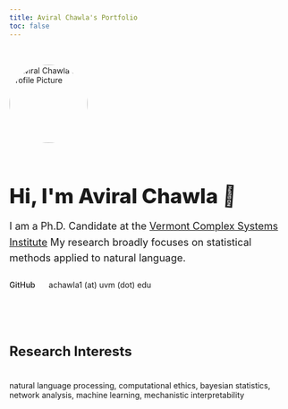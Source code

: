 ```yaml
---
title: Aviral Chawla's Portfolio
toc: false
---
```


<div class="hero">
  <img src="/profile.png" alt="Aviral Chawla's Profile Picture" class="profile-picture">
  <h1>Hi, I'm Aviral Chawla <span class="wave">👋</span></h1>
  <p class="tagline">
    I am a Ph.D. Candidate at the <a href='https://vermontcomplexsystems.org/'>Vermont Complex Systems Institute</a>  My research broadly focuses on statistical methods applied to natural language. 
  </p>
  <div class="social-links">
    <a href="https://github.com/aviralchawla" target="_blank" rel="noopener noreferrer">GitHub</a>
    achawla1 (at) uvm (dot) edu
  </div>
</div>

<h2>Research Interests</h2>
<div class="content">
    <p>natural language processing, computational ethics, bayesian statistics, network analysis, machine learning, mechanistic interpretability</p>
</div>

<style>

/* Hero Section */
.hero {
  padding: 2rem 0;
  text-align: left;
  max-width: 680px; 
  margin: 0 auto 2rem; /* Centers the hero section in the main column */
}

.profile-picture {
    width: 140px;
    height: 140px;
    border-radius: 50%;
    object-fit: cover;
    border: 2px solid var(--theme-foreground);
    margin-bottom: 1.3rem;
    flex-shrink: 0;
}


.hero h1 {
  font-size: 2.3rem;
  font-weight: 800;
  margin-bottom: 0.5rem;
  color: var(--theme-foreground);
}

.hero .tagline {
  font-size: 1.125rem;
  color: var(--theme-foreground-muted);
  line-height: 1.6;
  margin-bottom: 1.5rem;
}

/* Waving hand animation */
.wave {
  display: inline-block;
  animation: wave-animation 2.5s infinite;
  transform-origin: 70% 70%;
}

@keyframes wave-animation {
    0% { transform: rotate( 0.0deg) }
   10% { transform: rotate(14.0deg) }
   20% { transform: rotate(-8.0deg) }
   30% { transform: rotate(14.0deg) }
   40% { transform: rotate(-4.0deg) }
   50% { transform: rotate(10.0deg) }
   60% { transform: rotate( 0.0deg) }
  100% { transform: rotate( 0.0deg) }
}

/* Social Links */
.social-links {
  display: flex;
  gap: 1.5rem;
  margin-top: 1rem;
}

.social-links a {
  text-decoration: none;
  font-weight: 500;
  color: var(--theme-foreground);
  transition: color 0.2s ease-in-out;
}

.social-links a:hover {
  color: var(--theme-accent-hover);
  text-decoration: underline;
}

/* Section Heading for Projects */
h2 {
  max-width: 680px;
  margin: 4rem auto 1rem;
  border-bottom: 1px solid var(--theme-foreground-faintest);
  padding-bottom: 0.5rem;
  font-size: 1.5rem;
  font-weight: 700;
}

.content {
    display: flex;
    flex-direction: column;
    max-width: 680px;
    margin: 0 auto;
    gap: 1rem;
    }

@media (max-width: 640px) {
    .hero {
        flex-direction: column;
        }

    .hero-text {
        text-align: center;
        }


</style>
